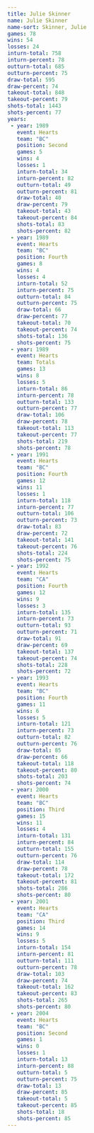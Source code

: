 ```yaml
---
title: Julie Skinner
name: Julie Skinner
name-sort: Skinner, Julie
games: 78
wins: 54
losses: 24
inturn-total: 758
inturn-percent: 78
outturn-total: 685
outturn-percent: 75
draw-total: 595
draw-percent: 74
takeout-total: 848
takeout-percent: 79
shots-total: 1443
shots-percent: 77
years:
 - year: 1989
   event: Hearts
   team: "BC"
   position: Second
   games: 5
   wins: 4
   losses: 1
   inturn-total: 34
   inturn-percent: 82
   outturn-total: 49
   outturn-percent: 81
   draw-total: 40
   draw-percent: 79
   takeout-total: 43
   takeout-percent: 84
   shots-total: 83
   shots-percent: 82
 - year: 1989
   event: Hearts
   team: "BC"
   position: Fourth
   games: 8
   wins: 4
   losses: 4
   inturn-total: 52
   inturn-percent: 75
   outturn-total: 84
   outturn-percent: 75
   draw-total: 66
   draw-percent: 77
   takeout-total: 70
   takeout-percent: 74
   shots-total: 136
   shots-percent: 75
 - year: 1989
   event: Hearts
   team: Totals
   games: 13
   wins: 8
   losses: 5
   inturn-total: 86
   inturn-percent: 78
   outturn-total: 133
   outturn-percent: 77
   draw-total: 106
   draw-percent: 78
   takeout-total: 113
   takeout-percent: 77
   shots-total: 219
   shots-percent: 78
 - year: 1991
   event: Hearts
   team: "BC"
   position: Fourth
   games: 12
   wins: 11
   losses: 1
   inturn-total: 118
   inturn-percent: 77
   outturn-total: 106
   outturn-percent: 73
   draw-total: 83
   draw-percent: 72
   takeout-total: 141
   takeout-percent: 76
   shots-total: 224
   shots-percent: 75
 - year: 1992
   event: Hearts
   team: "CA"
   position: Fourth
   games: 12
   wins: 9
   losses: 3
   inturn-total: 135
   inturn-percent: 73
   outturn-total: 93
   outturn-percent: 71
   draw-total: 91
   draw-percent: 69
   takeout-total: 137
   takeout-percent: 74
   shots-total: 228
   shots-percent: 72
 - year: 1993
   event: Hearts
   team: "BC"
   position: Fourth
   games: 11
   wins: 6
   losses: 5
   inturn-total: 121
   inturn-percent: 73
   outturn-total: 82
   outturn-percent: 76
   draw-total: 85
   draw-percent: 66
   takeout-total: 118
   takeout-percent: 80
   shots-total: 203
   shots-percent: 74
 - year: 2000
   event: Hearts
   team: "BC"
   position: Third
   games: 15
   wins: 11
   losses: 4
   inturn-total: 131
   inturn-percent: 84
   outturn-total: 155
   outturn-percent: 76
   draw-total: 114
   draw-percent: 78
   takeout-total: 172
   takeout-percent: 81
   shots-total: 286
   shots-percent: 80
 - year: 2001
   event: Hearts
   team: "CA"
   position: Third
   games: 14
   wins: 9
   losses: 5
   inturn-total: 154
   inturn-percent: 81
   outturn-total: 111
   outturn-percent: 78
   draw-total: 103
   draw-percent: 74
   takeout-total: 162
   takeout-percent: 83
   shots-total: 265
   shots-percent: 80
 - year: 2004
   event: Hearts
   team: "BC"
   position: Second
   games: 1
   wins: 0
   losses: 1
   inturn-total: 13
   inturn-percent: 88
   outturn-total: 5
   outturn-percent: 75
   draw-total: 13
   draw-percent: 85
   takeout-total: 5
   takeout-percent: 85
   shots-total: 18
   shots-percent: 85
---
```

